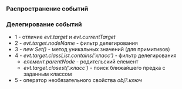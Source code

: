 ### Распространение событий

### Делегирование событий

- 1 - отличие _evt.target_ и _evt.currentTarget_
- 2 - _evt.target.nodeName_ - фильтр делегирования
- 3 - _new Set()_ - метод уникальных значений (для примитивов)
- 4 - _evt.target.classList.contains('класс')_ - фильтр делегирования
  - _елемент.parentNode_ - родительский елемент
  - _evt.target.closest('.класс')_ - поиск ближайшего предка с заданным классом
- 5 - оператор необязательного свойства _obj?.ключ_
